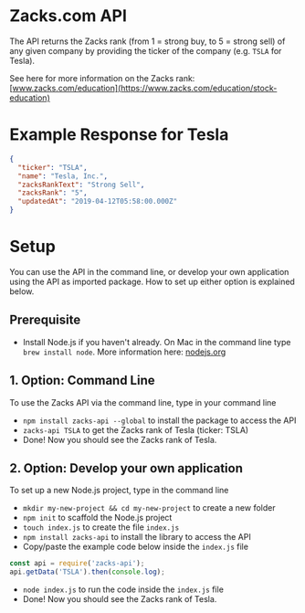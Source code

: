 # Zacks.com API

The API returns the Zacks rank (from 1 = strong buy, to 5 = strong sell)
of any given company by providing the ticker of the company
(e.g. `TSLA` for Tesla).

See here for more information on the Zacks rank: [www.zacks.com/education](https://www.zacks.com/education/stock-education)

# Example Response for Tesla

```json
{
  "ticker": "TSLA",
  "name": "Tesla, Inc.",
  "zacksRankText": "Strong Sell",
  "zacksRank": "5",
  "updatedAt": "2019-04-12T05:58:00.000Z"
}
```

# Setup

You can use the API in the command line, or develop your own application
using the API as imported package. How to set up either option is explained
below.

## Prerequisite

- Install Node.js if you haven't already. On Mac in the command line type `brew install node`. More information here: [nodejs.org](https://nodejs.org/en)

## 1. Option: Command Line

To use the Zacks API via the command line, type in your command line

- `npm install zacks-api --global` to install the package to access the API
- `zacks-api TSLA` to get the Zacks rank of Tesla (ticker: TSLA)
- Done! Now you should see the Zacks rank of Tesla.

## 2. Option: Develop your own application

To set up a new Node.js project, type in the command line

- `mkdir my-new-project && cd my-new-project` to create a new folder
- `npm init` to scaffold the Node.js project
- `touch index.js` to create the file `index.js`
- `npm install zacks-api` to install the library to access the API
- Copy/paste the example code below inside the `index.js` file

```js
const api = require('zacks-api');
api.getData('TSLA').then(console.log);
```

- `node index.js` to run the code inside the `index.js` file
- Done! Now you should see the Zacks rank of Tesla.
